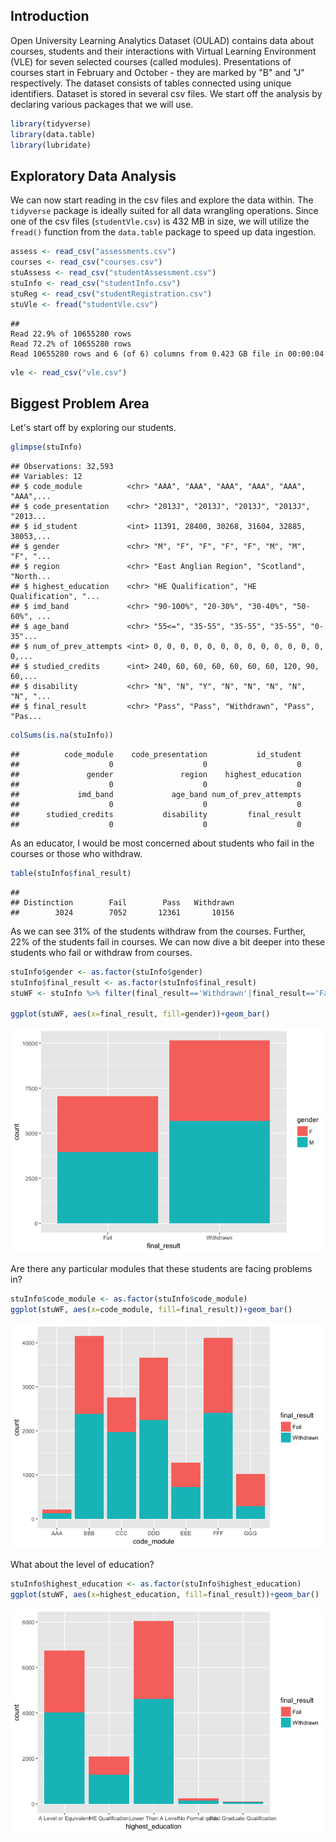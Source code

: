Introduction
------------

Open University Learning Analytics Dataset (OULAD) contains data about courses, students and their interactions with Virtual Learning Environment (VLE) for seven selected courses (called modules). Presentations of courses start in February and October - they are marked by "B" and "J" respectively. The dataset consists of tables connected using unique identifiers. Dataset is stored in several csv files. We start off the analysis by declaring various packages that we will use.

``` r
library(tidyverse)
library(data.table)
library(lubridate)
```

Exploratory Data Analysis
-------------------------

We can now start reading in the csv files and explore the data within. The `tidyverse` package is ideally suited for all data wrangling operations. Since one of the csv files (`studentVle.csv`) is 432 MB in size, we will utilize the `fread()` function from the `data.table` package to speed up data ingestion.

``` r
assess <- read_csv("assessments.csv")
courses <- read_csv("courses.csv")
stuAssess <- read_csv("studentAssessment.csv")
stuInfo <- read_csv("studentInfo.csv")
stuReg <- read_csv("studentRegistration.csv")
stuVle <- fread("studentVle.csv")
```

    ## 
    Read 22.9% of 10655280 rows
    Read 72.2% of 10655280 rows
    Read 10655280 rows and 6 (of 6) columns from 0.423 GB file in 00:00:04

``` r
vle <- read_csv("vle.csv")
```

Biggest Problem Area
--------------------

Let's start off by exploring our students.

``` r
glimpse(stuInfo)
```

    ## Observations: 32,593
    ## Variables: 12
    ## $ code_module          <chr> "AAA", "AAA", "AAA", "AAA", "AAA", "AAA",...
    ## $ code_presentation    <chr> "2013J", "2013J", "2013J", "2013J", "2013...
    ## $ id_student           <int> 11391, 28400, 30268, 31604, 32885, 38053,...
    ## $ gender               <chr> "M", "F", "F", "F", "F", "M", "M", "F", "...
    ## $ region               <chr> "East Anglian Region", "Scotland", "North...
    ## $ highest_education    <chr> "HE Qualification", "HE Qualification", "...
    ## $ imd_band             <chr> "90-100%", "20-30%", "30-40%", "50-60%", ...
    ## $ age_band             <chr> "55<=", "35-55", "35-55", "35-55", "0-35"...
    ## $ num_of_prev_attempts <int> 0, 0, 0, 0, 0, 0, 0, 0, 0, 0, 0, 0, 0, 0,...
    ## $ studied_credits      <int> 240, 60, 60, 60, 60, 60, 60, 120, 90, 60,...
    ## $ disability           <chr> "N", "N", "Y", "N", "N", "N", "N", "N", "...
    ## $ final_result         <chr> "Pass", "Pass", "Withdrawn", "Pass", "Pas...

``` r
colSums(is.na(stuInfo))
```

    ##          code_module    code_presentation           id_student 
    ##                    0                    0                    0 
    ##               gender               region    highest_education 
    ##                    0                    0                    0 
    ##             imd_band             age_band num_of_prev_attempts 
    ##                    0                    0                    0 
    ##      studied_credits           disability         final_result 
    ##                    0                    0                    0

As an educator, I would be most concerned about students who fail in the courses or those who withdraw.

``` r
table(stuInfo$final_result)
```

    ## 
    ## Distinction        Fail        Pass   Withdrawn 
    ##        3024        7052       12361       10156

As we can see 31% of the students withdraw from the courses. Further, 22% of the students fail in courses. We can now dive a bit deeper into these students who fail or withdraw from courses.

``` r
stuInfo$gender <- as.factor(stuInfo$gender)
stuInfo$final_result <- as.factor(stuInfo$final_result)
stuWF <- stuInfo %>% filter(final_result=='Withdrawn'|final_result=='Fail')

ggplot(stuWF, aes(x=final_result, fill=gender))+geom_bar()
```

![](OULAD_files/figure-markdown_github/unnamed-chunk-5-1.png)

Are there any particular modules that these students are facing problems in?

``` r
stuInfo$code_module <- as.factor(stuInfo$code_module)
ggplot(stuWF, aes(x=code_module, fill=final_result))+geom_bar()
```

![](OULAD_files/figure-markdown_github/unnamed-chunk-6-1.png)

What about the level of education?

``` r
stuInfo$highest_education <- as.factor(stuInfo$highest_education)
ggplot(stuWF, aes(x=highest_education, fill=final_result))+geom_bar()
```

![](OULAD_files/figure-markdown_github/unnamed-chunk-7-1.png)
